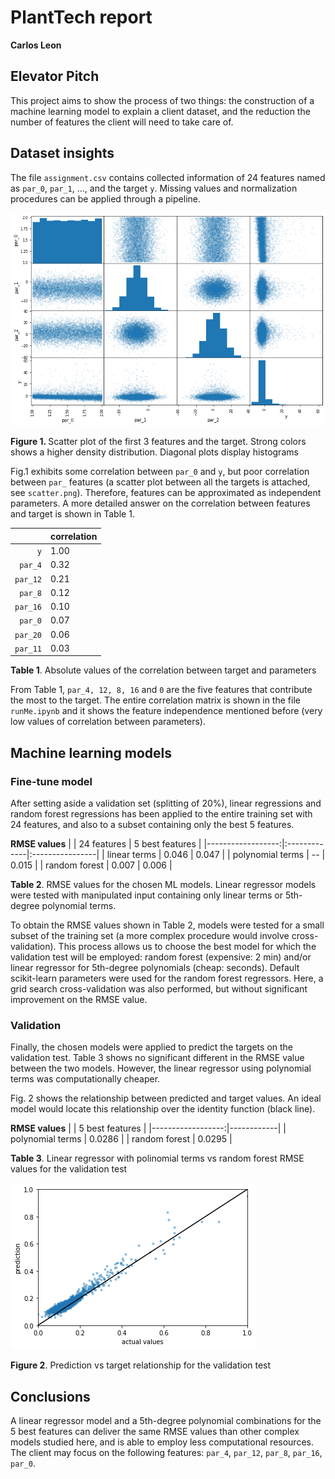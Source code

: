 # PlantTech report
__Carlos Leon__


## Elevator Pitch

This project aims to show the process of two things: the construction of a machine learning model to explain a client dataset, and the reduction the number of features the client will need to take care of.


## Dataset insights
The file `assignment.csv` contains collected information of 24 features named as `par_0`, `par_1`, ..., and the target `y`. Missing values and normalization procedures can be applied through a pipeline. 

![](plots_par_012y.png)

<p align=left>
<b>Figure 1. </b> Scatter plot of the first 3 features and the target.  Strong colors shows a higher density distribution. Diagonal plots display histograms
</p>

Fig.1 exhibits some correlation between `par_0` and `y`, but poor correlation between `par_` features (a scatter plot between all the targets is attached, see `scatter.png`). Therefore, features can be approximated as independent parameters. A more detailed answer on the correlation between features and target is shown in Table 1.


|            | correlation  |
|-----------:|:-------------|
|  `y`       | 1.00         |
|  `par_4`   | 0.32         |
|  `par_12`  | 0.21         |
|  `par_8`   | 0.12         |
|  `par_16`  | 0.10         |
|  `par_0`   | 0.07         |
|  `par_20`  | 0.06         |
|  `par_11`  | 0.03         |


<p align=left>
<b>Table 1</b>. Absolute values of the correlation between target and parameters
</p>


From Table 1, `par_4, 12, 8, 16` and `0` are the five features that contribute the most to the target. The entire correlation matrix is shown in the file `runMe.ipynb` and it shows the feature independence mentioned before (very low values of correlation between parameters).

## Machine learning models
### Fine-tune model
After setting aside a validation set (splitting of 20%), linear regressions and random forest regressions has been applied to the entire training set with 24 features, and also to a subset containing only the best 5 features. 

__RMSE values__
|                   | 24 features  | 5 best features |
|------------------:|:-------------|:----------------|
|  linear terms     | 0.046       | 0.047            |
|  polynomial terms | --          | 0.015            |
|  random forest    | 0.007       | 0.006            |


<p align=left>
<b>Table 2</b>. RMSE values for the chosen ML models. Linear regressor models were tested with manipulated input containing only linear terms or 5th-degree polynomial terms.
</p>


To obtain the RMSE values shown in Table 2, models were tested for a small subset of the training set (a more complex procedure would involve cross-validation). This process allows us to choose the best model for which the validation test will be employed: random forest (expensive: 2 min) and/or linear regressor for 5th-degree polynomials (cheap: seconds). Default scikit-learn parameters were used for the random forest regressors. Here, a grid search cross-validation was also performed, but without significant improvement on the RMSE value.

### Validation

Finally, the chosen models were applied to predict the targets on the validation test. Table 3 shows no significant different in the RMSE value between the two models. However, the linear regressor using polynomial terms was computationally cheaper. 

Fig. 2 shows the relationship between predicted and target values. An ideal model would locate this relationship over the identity function (black line).

__RMSE values__
|                   | 5 best features |
|------------------:|------------|
|  polynomial terms | 0.0286     |
|  random forest    | 0.0295     |


<p align=left>
<b>Table 3</b>. Linear regressor with polinomial terms vs random forest RMSE values for the validation test
</p>

![](poly_validation.png)


<p align=left>
<b>Figure 2</b>. Prediction vs target relationship for the validation test
</p>


## Conclusions
A linear regressor model and a 5th-degree polynomial combinations for the 5 best features can deliver the same RMSE values than other complex models studied here, and is able to employ less computational resources. The client may focus on the following features: `par_4`, `par_12`, `par_8`, `par_16`, `par_0`.
